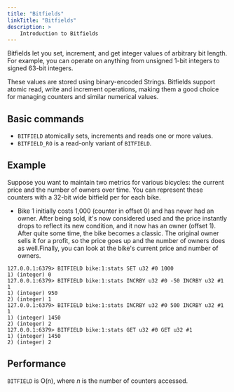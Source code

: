```yaml
---
title: "Bitfields"
linkTitle: "Bitfields"
description: >
    Introduction to Bitfields
---
```


Bitfields let you set, increment, and get integer values of arbitrary bit length.
For example, you can operate on anything from unsigned 1-bit integers to signed 63-bit integers.

These values are stored using binary-encoded Strings.
Bitfields support atomic read, write and increment operations, making them a good choice for managing counters and similar numerical values.


## Basic commands

* `BITFIELD` atomically sets, increments and reads one or more values.
* `BITFIELD_RO` is a read-only variant of `BITFIELD`.


## Example

Suppose you want to maintain two metrics for various bicycles: the current price and the number of owners over time. You can represent these counters with a 32-bit wide bitfield per for each bike.

* Bike 1 initially costs 1,000 (counter in offset 0) and has never had an owner. After being sold, it's now considered used and the price instantly drops to reflect its new condition, and it now has an owner (offset 1). After quite some time, the bike becomes a classic. The original owner sells it for a profit, so the price goes up and the number of owners does as well.Finally, you can look at the bike's current price and number of owners.

```valkey-cli
127.0.0.1:6379> BITFIELD bike:1:stats SET u32 #0 1000
1) (integer) 0
127.0.0.1:6379> BITFIELD bike:1:stats INCRBY u32 #0 -50 INCRBY u32 #1 1
1) (integer) 950
2) (integer) 1
127.0.0.1:6379> BITFIELD bike:1:stats INCRBY u32 #0 500 INCRBY u32 #1 1
1) (integer) 1450
2) (integer) 2
127.0.0.1:6379> BITFIELD bike:1:stats GET u32 #0 GET u32 #1
1) (integer) 1450
2) (integer) 2
```


## Performance

`BITFIELD` is O(n), where _n_ is the number of counters accessed.
